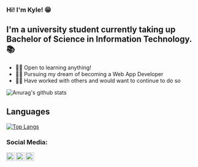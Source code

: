 ### Hi! I'm Kyle! 😁

## I'm a university student currently taking up Bachelor of Science in Information Technology. 📚

- 👨‍🎓 Open to learning anything!
- 👨‍💻 Pursuing my dream of becoming a Web App Developer
- 🧏‍♂️ Have worked with others and would want to continue to do so

![Anurag's github stats](https://github-readme-stats.vercel.app/api?username=krisFernz26&show_icons=true&theme=merko)

## Languages

[![Top Langs](https://github-readme-stats.vercel.app/api/top-langs/?username=krisFernz26&langs_count=8&theme=merko)](https://github.com/anuraghazra/github-readme-stats)

### Social Media:

[<img align="left" alt="krisFernz26 | Twitter" width="22px" src="https://cdn.jsdelivr.net/npm/simple-icons@v3/icons/twitter.svg" />][twitter]
[<img align="left" alt="krisFernz26 | LinkedIn" width="22px" src="https://cdn.jsdelivr.net/npm/simple-icons@v3/icons/linkedin.svg" />][linkedin]
[<img align="left" alt="krisFernz26 | Instagram" width="22px" src="https://cdn.jsdelivr.net/npm/simple-icons@v3/icons/instagram.svg" />][instagram]
<br >

[twitter]: https://twitter.com/krisFernz26
[linkedin]: https://www.linkedin.com/in/kyle-fernandez-a99438175/
[instagram]: https://www.instagram.com/kris_fernz
